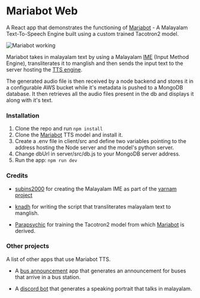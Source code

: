# Mariabot Web

A React app that demonstrates the functioning of [Mariabot](https://github.com/glenpereira/MariaBot) - A Malayalam Text-To-Speech Engine built using a custom trained Tacotron2 model.

![Mariabot working](https://i.ibb.co/m5DNkSL/Mariabot.gif)

Mariabot takes in malayalam text by using a Malayalam [IME](#subins2000) (Input Method Engine), transliterates it to manglish and then sends the input text to the server hosting the [TTS engine](https://github.com/glenpereira/MariaBot).

The generated audio file is then received by a node backend and stores it in a configurable AWS bucket while it's metadata is pushed to a MongoDB database. It then retrieves all the audio files present in the db and displays it along with it's text.

### Installation

1. Clone the repo and run `npm install`
2. Clone the [Mariabot](https://github.com/glenpereira/MariaBot) TTS model and install it.
3. Create a .env file in client/src and define two variables pointing to the address hosting the Node server and the model's python server.
4. Change dbUrl in server/src/db.js to your MongoDB server address.
5. Run the app: `npm run dev`

### Credits

* <a id="subins2000">[subins2000](https://github.com/varnamproject/webpage-embed-plugin)</a>  for creating the Malayalam IME as part of the [varnam project](https://github.com/varnamproject)

* [knadh](https://github.com/knadh/ml2en) for writing the script that transliterates malayalam text to manglish.

* [Parapsychic](https://github.com/parapsychic/malayalam-tacotron2) for training the Tacotron2 model from which [Mariabot](https://github.com/glenpereira/MariaBot) is derived.

### Other projects

A list of other apps that use Mariabot TTS.

* A [bus announcement](https://github.com/mathai-ai/bus_terminal_announcement) app that generates an announcement for buses that arrive in a bus station.

* A [discord bot](https://github.com/Anandusunil1909/MariaBot) that generates a speaking portrait that talks in malayalam.